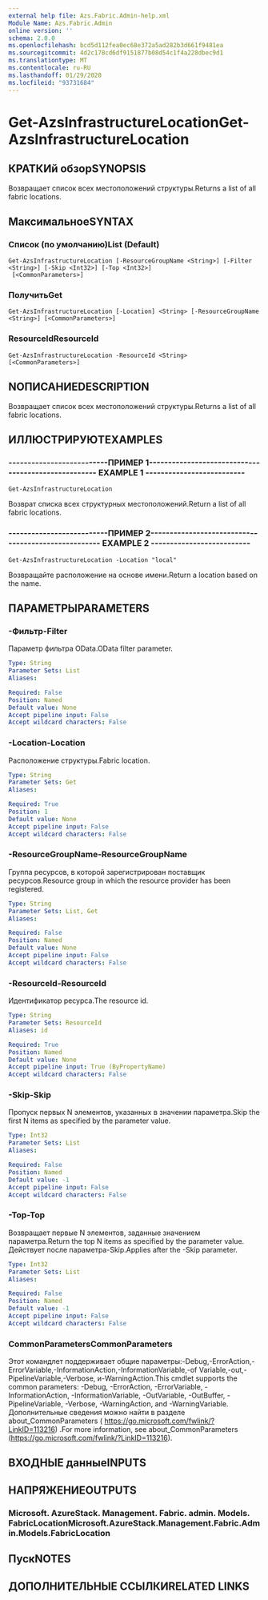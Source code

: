 ```yaml
---
external help file: Azs.Fabric.Admin-help.xml
Module Name: Azs.Fabric.Admin
online version: ''
schema: 2.0.0
ms.openlocfilehash: bcd5d112fea0ec68e372a5ad282b3d661f9481ea
ms.sourcegitcommit: 4d2c178cd6df9151877b08d54c1f4a228dbec9d1
ms.translationtype: MT
ms.contentlocale: ru-RU
ms.lasthandoff: 01/29/2020
ms.locfileid: "93731684"
---
```

# <span data-ttu-id="22283-101">Get-AzsInfrastructureLocation</span><span class="sxs-lookup"><span data-stu-id="22283-101">Get-AzsInfrastructureLocation</span></span>

## <span data-ttu-id="22283-102">КРАТКИй обзор</span><span class="sxs-lookup"><span data-stu-id="22283-102">SYNOPSIS</span></span>
<span data-ttu-id="22283-103">Возвращает список всех местоположений структуры.</span><span class="sxs-lookup"><span data-stu-id="22283-103">Returns a list of all fabric locations.</span></span>

## <span data-ttu-id="22283-104">Максимальное</span><span class="sxs-lookup"><span data-stu-id="22283-104">SYNTAX</span></span>

### <span data-ttu-id="22283-105">Список (по умолчанию)</span><span class="sxs-lookup"><span data-stu-id="22283-105">List (Default)</span></span>
```
Get-AzsInfrastructureLocation [-ResourceGroupName <String>] [-Filter <String>] [-Skip <Int32>] [-Top <Int32>]
 [<CommonParameters>]
```

### <span data-ttu-id="22283-106">Получить</span><span class="sxs-lookup"><span data-stu-id="22283-106">Get</span></span>
```
Get-AzsInfrastructureLocation [-Location] <String> [-ResourceGroupName <String>] [<CommonParameters>]
```

### <span data-ttu-id="22283-107">ResourceId</span><span class="sxs-lookup"><span data-stu-id="22283-107">ResourceId</span></span>
```
Get-AzsInfrastructureLocation -ResourceId <String> [<CommonParameters>]
```

## <span data-ttu-id="22283-108">NОПИСАНИЕ</span><span class="sxs-lookup"><span data-stu-id="22283-108">DESCRIPTION</span></span>
<span data-ttu-id="22283-109">Возвращает список всех местоположений структуры.</span><span class="sxs-lookup"><span data-stu-id="22283-109">Returns a list of all fabric locations.</span></span>

## <span data-ttu-id="22283-110">ИЛЛЮСТРИРУЮТ</span><span class="sxs-lookup"><span data-stu-id="22283-110">EXAMPLES</span></span>

### <span data-ttu-id="22283-111">--------------------------ПРИМЕР 1--------------------------</span><span class="sxs-lookup"><span data-stu-id="22283-111">-------------------------- EXAMPLE 1 --------------------------</span></span>
```
Get-AzsInfrastructureLocation
```

<span data-ttu-id="22283-112">Возврат списка всех структурных местоположений.</span><span class="sxs-lookup"><span data-stu-id="22283-112">Return a list of all fabric locations.</span></span>

### <span data-ttu-id="22283-113">--------------------------ПРИМЕР 2--------------------------</span><span class="sxs-lookup"><span data-stu-id="22283-113">-------------------------- EXAMPLE 2 --------------------------</span></span>
```
Get-AzsInfrastructureLocation -Location "local"
```

<span data-ttu-id="22283-114">Возвращайте расположение на основе имени.</span><span class="sxs-lookup"><span data-stu-id="22283-114">Return a location based on the name.</span></span>

## <span data-ttu-id="22283-115">ПАРАМЕТРЫ</span><span class="sxs-lookup"><span data-stu-id="22283-115">PARAMETERS</span></span>

### <span data-ttu-id="22283-116">-Фильтр</span><span class="sxs-lookup"><span data-stu-id="22283-116">-Filter</span></span>
<span data-ttu-id="22283-117">Параметр фильтра OData.</span><span class="sxs-lookup"><span data-stu-id="22283-117">OData filter parameter.</span></span>

```yaml
Type: String
Parameter Sets: List
Aliases: 

Required: False
Position: Named
Default value: None
Accept pipeline input: False
Accept wildcard characters: False
```

### <span data-ttu-id="22283-118">-Location</span><span class="sxs-lookup"><span data-stu-id="22283-118">-Location</span></span>
<span data-ttu-id="22283-119">Расположение структуры.</span><span class="sxs-lookup"><span data-stu-id="22283-119">Fabric location.</span></span>

```yaml
Type: String
Parameter Sets: Get
Aliases: 

Required: True
Position: 1
Default value: None
Accept pipeline input: False
Accept wildcard characters: False
```

### <span data-ttu-id="22283-120">-ResourceGroupName</span><span class="sxs-lookup"><span data-stu-id="22283-120">-ResourceGroupName</span></span>
<span data-ttu-id="22283-121">Группа ресурсов, в которой зарегистрирован поставщик ресурсов.</span><span class="sxs-lookup"><span data-stu-id="22283-121">Resource group in which the resource provider has been registered.</span></span>

```yaml
Type: String
Parameter Sets: List, Get
Aliases: 

Required: False
Position: Named
Default value: None
Accept pipeline input: False
Accept wildcard characters: False
```

### <span data-ttu-id="22283-122">-ResourceId</span><span class="sxs-lookup"><span data-stu-id="22283-122">-ResourceId</span></span>
<span data-ttu-id="22283-123">Идентификатор ресурса.</span><span class="sxs-lookup"><span data-stu-id="22283-123">The resource id.</span></span>

```yaml
Type: String
Parameter Sets: ResourceId
Aliases: id

Required: True
Position: Named
Default value: None
Accept pipeline input: True (ByPropertyName)
Accept wildcard characters: False
```

### <span data-ttu-id="22283-124">-Skip</span><span class="sxs-lookup"><span data-stu-id="22283-124">-Skip</span></span>
<span data-ttu-id="22283-125">Пропуск первых N элементов, указанных в значении параметра.</span><span class="sxs-lookup"><span data-stu-id="22283-125">Skip the first N items as specified by the parameter value.</span></span>

```yaml
Type: Int32
Parameter Sets: List
Aliases: 

Required: False
Position: Named
Default value: -1
Accept pipeline input: False
Accept wildcard characters: False
```

### <span data-ttu-id="22283-126">-Top</span><span class="sxs-lookup"><span data-stu-id="22283-126">-Top</span></span>
<span data-ttu-id="22283-127">Возвращает первые N элементов, заданные значением параметра.</span><span class="sxs-lookup"><span data-stu-id="22283-127">Return the top N items as specified by the parameter value.</span></span>
<span data-ttu-id="22283-128">Действует после параметра-Skip.</span><span class="sxs-lookup"><span data-stu-id="22283-128">Applies after the -Skip parameter.</span></span>

```yaml
Type: Int32
Parameter Sets: List
Aliases: 

Required: False
Position: Named
Default value: -1
Accept pipeline input: False
Accept wildcard characters: False
```

### <span data-ttu-id="22283-129">CommonParameters</span><span class="sxs-lookup"><span data-stu-id="22283-129">CommonParameters</span></span>
<span data-ttu-id="22283-130">Этот командлет поддерживает общие параметры:-Debug,-ErrorAction,-ErrorVariable,-InformationAction,-InformationVariable,-of Variable,-out,-PipelineVariable,-Verbose, и-WarningAction.</span><span class="sxs-lookup"><span data-stu-id="22283-130">This cmdlet supports the common parameters: -Debug, -ErrorAction, -ErrorVariable, -InformationAction, -InformationVariable, -OutVariable, -OutBuffer, -PipelineVariable, -Verbose, -WarningAction, and -WarningVariable.</span></span> <span data-ttu-id="22283-131">Дополнительные сведения можно найти в разделе about_CommonParameters ( https://go.microsoft.com/fwlink/?LinkID=113216) .</span><span class="sxs-lookup"><span data-stu-id="22283-131">For more information, see about_CommonParameters (https://go.microsoft.com/fwlink/?LinkID=113216).</span></span>

## <span data-ttu-id="22283-132">ВХОДНЫЕ данные</span><span class="sxs-lookup"><span data-stu-id="22283-132">INPUTS</span></span>

## <span data-ttu-id="22283-133">НАПРЯЖЕНИЕ</span><span class="sxs-lookup"><span data-stu-id="22283-133">OUTPUTS</span></span>

### <span data-ttu-id="22283-134">Microsoft. AzureStack. Management. Fabric. admin. Models. FabricLocation</span><span class="sxs-lookup"><span data-stu-id="22283-134">Microsoft.AzureStack.Management.Fabric.Admin.Models.FabricLocation</span></span>

## <span data-ttu-id="22283-135">Пуск</span><span class="sxs-lookup"><span data-stu-id="22283-135">NOTES</span></span>

## <span data-ttu-id="22283-136">ДОПОЛНИТЕЛЬНЫЕ ССЫЛКИ</span><span class="sxs-lookup"><span data-stu-id="22283-136">RELATED LINKS</span></span>

